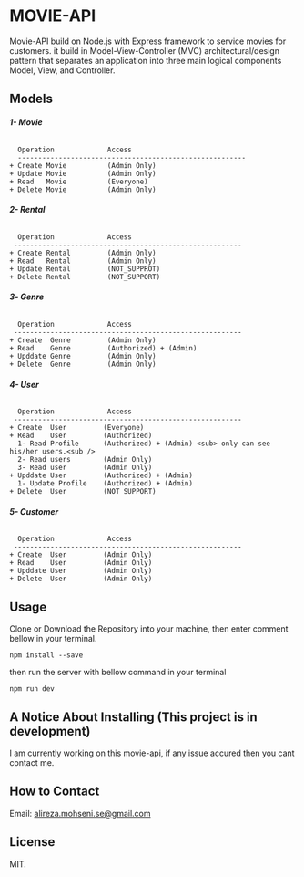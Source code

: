 # MOVIE-API

Movie-API build on Node.js with Express framework to service movies for customers. it build in Model-View-Controller (MVC) architectural/design pattern that 
separates an application into three main logical components Model, View, and Controller. 

## Models

  ###### **1- Movie** 
      Operation             Access
      --------------------------------------------------------
    + Create Movie          (Admin Only)
    + Update Movie          (Admin Only)
    + Read   Movie          (Everyone)
    + Delete Movie          (Admin Only)
    
  ###### **2- Rental** 
      Operation             Access
     --------------------------------------------------------
    + Create Rental         (Admin Only)
    + Read   Rental         (Admin Only)
    + Update Rental         (NOT_SUPPROT)
    + Delete Rental         (NOT_SUPPORT)
   
  ###### **3- Genre** 
      Operation             Access
     --------------------------------------------------------
    + Create  Genre         (Admin Only)
    + Read    Genre         (Authorized) + (Admin)
    + Upddate Genre         (Admin Only)
    + Delete  Genre         (Admin Only)
    
  ###### **4- User** 
      Operation             Access
     --------------------------------------------------------
    + Create  User         (Everyone)
    + Read    User         (Authorized)
      1- Read Profile      (Authorized) + (Admin) <sub> only can see his/her users.<sub />
      2- Read users        (Admin Only)
      3- Read user         (Admin Only)
    + Upddate User         (Authorized) + (Admin)
      1- Update Profile    (Authorized) + (Admin)
    + Delete  User         (NOT SUPPORT)

  ###### **5- Customer**
      Operation             Access
     --------------------------------------------------------
    + Create  User         (Admin Only)
    + Read    User         (Admin Only)
    + Upddate User         (Admin Only)
    + Delete  User         (Admin Only)
  
## Usage

Clone or Download the Repository into your machine, then enter comment bellow in your terminal.

```
npm install --save
```

then run the server with bellow command in your terminal

```
npm run dev
```

## A Notice About Installing (This project is in development) 

I am currently working on this movie-api, if any issue accured then you cant contact me.

## How to Contact

Email: alireza.mohseni.se@gmail.com

## License

MIT.

